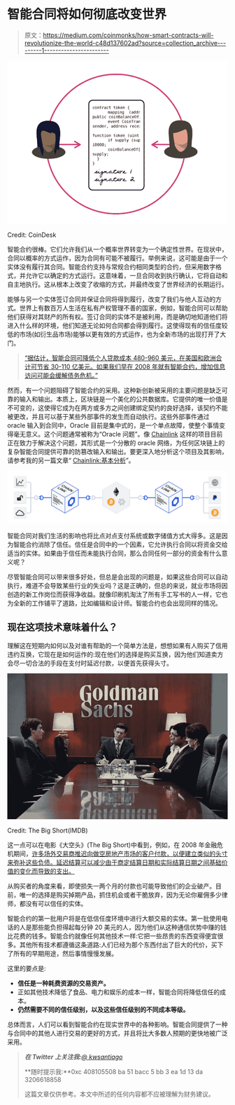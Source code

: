 # 智能合同将如何彻底改变世界

> 原文：<https://medium.com/coinmonks/how-smart-contracts-will-revolutionize-the-world-c48d137602ad?source=collection_archive---------1----------------------->

![](img/7765e8e9d9ff65a3bef15e25258203c5.png)

Credit: CoinDesk

智能合约很棒。它们允许我们从一个概率世界转变为一个确定性世界。在现状中，合同以概率的方式运作，因为合同有可能不被履行。举例来说，这可能是由于一个实体没有履行其合同。智能合约支持与常规合约相同类型的合约，但采用数字格式，并允许它以确定的方式运行。这意味着，一旦合同收到执行确认，它将自动和自主地执行。这从根本上改变了收缩的方式，并最终改变了世界经济的长期运行。

能够与另一个实体签订合同并保证合同将得到履行，改变了我们与他人互动的方式。世界上有数百万人生活在私有产权管理不善的国家，例如，智能合同可以帮助他们获得对其财产的所有权。签订合同的实体不是被利用，而是确切地知道他们将进入什么样的环境，他们知道无论如何合同都会得到履行。这使得现有的信任度较低的市场(如衍生品市场)能够以更有效的方式运作，也为全新市场的出现打开了大门。

> [“据估计，智能合同可降低个人贷款成本 480-960 美元，在美国和欧洲合计可节省 30-110 亿美元。如果我们早在 2008 年就有智能合约，增加信息访问可能会缓解债务危机。”](https://blog.chain.link/the-power-of-smart-contracts-what-they-are-and-how-they-can-revolutionize-the-future)

然而，有一个问题阻碍了智能合约的采用。这种新创新被采用的主要问题是缺乏可靠的输入和输出。本质上，区块链是一个美化的公共数据库。它提供的唯一价值是不可变的，这使得它成为在两方或多方之间创建绑定契约的良好选择，该契约不能被更改，并且可以基于某些外部事件的发生而自动执行。这些外部事件通过 oracle 输入到合同中，Oracle 目前是集中式的，是一个单点故障，使整个事情变得毫无意义。这个问题通常被称为“Oracle 问题”。像 [Chainlink](https://chain.link/) 这样的项目目前正在致力于解决这个问题，其形式是一个分散的 oracle 网络，为任何区块链上的复杂智能合同提供可靠的防篡改输入和输出。要更深入地分析这个项目及其影响，请参考我的另一篇文章“ [Chainlink:基本分析](https://link.medium.com/tdilTMoEH0)”。

![](img/151cb4e0d2e429ee5fd1e536dc57c3af.png)

智能合同对我们生活的影响也将比点对点支付系统或数字储值方式大得多。这是因为智能合约消除了信任。信任是合同中的一个因素，它允许执行合同以将资金交给适当的实体。如果由于信任而未能执行合同，那么合同任何一部分的资金有什么意义呢？

尽管智能合同可以带来很多好处，但总是会出现的问题是，如果这些合同可以自动执行，难道不会导致某些行业的失业吗？这是正确的，但总的来说，就业市场将因创造的新工作岗位而获得净收益。就像印刷机淘汰了所有手工写书的人一样，它也为全新的工作铺平了道路，比如编辑和设计师。智能合约也会出现同样的情况。

## **现在这项技术意味着什么？**

理解这在短期内如何以及对谁有帮助的一个简单方法是，想想如果有人购买了信用违约互换，它现在是如何运作的:现在他们的选择是购买互换，因为他们知道卖方会尽一切合法的手段在支付时延迟付款，以便首先获得头寸。

![](img/7ddc0d6f6e9dece31bc28437a0c9265b.png)

Credit: The Big Short(IMDB)

这一点可以在电影《大空头》(The Big Short)中看到，例如，在 2008 年金融危机期间，[许多场外交易商推迟向做空房地产市场的客户付款，以便建立类似的头寸来弥补这些负债。延迟结算可以减少由于商定结算日期和实际结算日期之间基础价值的变化而导致的支出。](https://blog.chain.link/solving-deep-seeded-trust-problems-in-derivatives-using-chainlink-enabled-smart-contracts/)

从购买者的角度来看，即使损失一两个月的付款也可能导致他们的企业破产。目前，唯一的选择是购买掉期产品，抓住机会或者干脆放弃，因为无论你雇佣多少律师，都没有可以信任的实体。

智能合约的第一批用户将是在低信任度环境中进行大额交易的实体。第一批使用电话的人是那些能负担得起每分钟 20 美元的人，因为他们从这种通信优势中赚的钱比花费的钱多。智能合约就像任何其他技术一样:它把一些昂贵的东西变得便宜很多。其他所有技术都遵循这条道路:人们已经为那个东西付出了巨大的代价，买下了所有的早期用途，然后事情慢慢发展。

这里的要点是:

*   **信任是一种耗费资源的交易资产。**
*   正如其他技术降低了食品、电力和娱乐的成本一样，智能合同将降低信任的成本。
*   **仍然需要不同的信任级别，以及这些信任级别的不同成本等级。**

总体而言，人们可以看到智能合约在现实世界中的各种影响。智能合同提供了一种与合同中的其他人进行交易的更好的方式，并且将比大多数人预期的更快地被广泛采用。

> ***在 Twitter 上关注我:***[*@ kwsantiago*](https://twitter.com/kwsantiago)
> 
> **随时提示我:**0xc 408105508 ba 51 bacc 5 bb 3 ea 1d 13 da 3206618858
> 
> 这篇文章仅供参考。本文中所述的任何内容都不应被理解为财务建议。